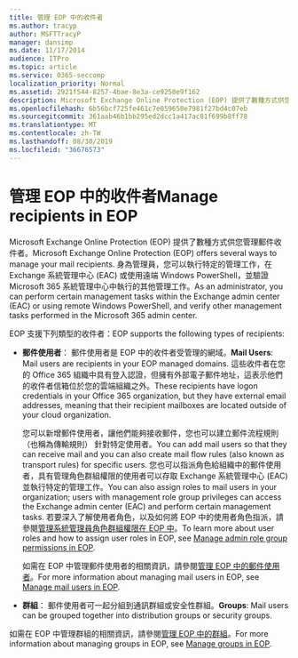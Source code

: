 ```yaml
---
title: 管理 EOP 中的收件者
ms.author: tracyp
author: MSFTTracyP
manager: dansimp
ms.date: 11/17/2014
audience: ITPro
ms.topic: article
ms.service: O365-seccomp
localization_priority: Normal
ms.assetid: 2921f544-8257-4bae-8e3a-ce9250e9f162
description: Microsoft Exchange Online Protection (EOP) 提供了數種方式供您管理郵件收件者。 身為管理員，您可以執行特定的管理工作，在 Exchange 系統管理中心 (EAC) 或使用遠端 Windows PowerShell，並驗證 Microsoft 365 系統管理中心中執行的其他管理工作。
ms.openlocfilehash: 6b56bcf725fe461c7e059658e7981f27bd4c07eb
ms.sourcegitcommit: 361aab46b1bb295ed2dcc1a417ac81f699b8ff78
ms.translationtype: MT
ms.contentlocale: zh-TW
ms.lasthandoff: 08/30/2019
ms.locfileid: "36676573"
---
```

# <a name="manage-recipients-in-eop"></a><span data-ttu-id="6aa7e-104">管理 EOP 中的收件者</span><span class="sxs-lookup"><span data-stu-id="6aa7e-104">Manage recipients in EOP</span></span>

<span data-ttu-id="6aa7e-105">Microsoft Exchange Online Protection (EOP) 提供了數種方式供您管理郵件收件者。</span><span class="sxs-lookup"><span data-stu-id="6aa7e-105">Microsoft Exchange Online Protection (EOP) offers several ways to manage your mail recipients.</span></span> <span data-ttu-id="6aa7e-106">身為管理員，您可以執行特定的管理工作，在 Exchange 系統管理中心 (EAC) 或使用遠端 Windows PowerShell，並驗證 Microsoft 365 系統管理中心中執行的其他管理工作。</span><span class="sxs-lookup"><span data-stu-id="6aa7e-106">As an administrator, you can perform certain management tasks within the Exchange admin center (EAC) or using remote Windows PowerShell, and verify other management tasks performed in the Microsoft 365 admin center.</span></span>
  
<span data-ttu-id="6aa7e-107">EOP 支援下列類型的收件者：</span><span class="sxs-lookup"><span data-stu-id="6aa7e-107">EOP supports the following types of recipients:</span></span>
  
- <span data-ttu-id="6aa7e-108">**郵件使用者**： 郵件使用者是 EOP 中的收件者受管理的網域。</span><span class="sxs-lookup"><span data-stu-id="6aa7e-108">**Mail Users**: Mail users are recipients in your EOP managed domains.</span></span> <span data-ttu-id="6aa7e-109">這些收件者在您的 Office 365 組織中具有登入認證，但擁有外部電子郵件地址，這表示他們的收件者信箱位於您的雲端組織之外。</span><span class="sxs-lookup"><span data-stu-id="6aa7e-109">These recipients have logon credentials in your Office 365 organization, but they have external email addresses, meaning that their recipient mailboxes are located outside of your cloud organization.</span></span>

  <span data-ttu-id="6aa7e-110">您可以新增郵件使用者，讓他們能夠接收郵件，您也可以建立郵件流程規則 （也稱為傳輸規則） 針對特定使用者。</span><span class="sxs-lookup"><span data-stu-id="6aa7e-110">You can add mail users so that they can receive mail and you can also create mail flow rules (also known as transport rules) for specific users.</span></span> <span data-ttu-id="6aa7e-111">您也可以指派角色給組織中的郵件使用者，具有管理角色群組權限的使用者可以存取 Exchange 系統管理中心 (EAC) 並執行特定的管理工作。</span><span class="sxs-lookup"><span data-stu-id="6aa7e-111">You can also assign roles to mail users in your organization; users with management role group privileges can access the Exchange admin center (EAC) and perform certain management tasks.</span></span> <span data-ttu-id="6aa7e-112">若要深入了解使用者角色，以及如何將 EOP 中的使用者角色指派，請參閱[管理系統管理員角色群組權限在 EOP 中](manage-admin-role-group-permissions-in-eop.md)。</span><span class="sxs-lookup"><span data-stu-id="6aa7e-112">To learn more about user roles and how to assign user roles in EOP, see [Manage admin role group permissions in EOP](manage-admin-role-group-permissions-in-eop.md).</span></span>

  <span data-ttu-id="6aa7e-113">如需在 EOP 中管理郵件使用者的相關資訊，請參閱[管理 EOP 中的郵件使用者](manage-mail-users-in-eop.md)。</span><span class="sxs-lookup"><span data-stu-id="6aa7e-113">For more information about managing mail users in EOP, see [Manage mail users in EOP](manage-mail-users-in-eop.md).</span></span>

- <span data-ttu-id="6aa7e-114">**群組**： 郵件使用者可一起分組到通訊群組或安全性群組。</span><span class="sxs-lookup"><span data-stu-id="6aa7e-114">**Groups**: Mail users can be grouped together into distribution groups or security groups.</span></span>

<span data-ttu-id="6aa7e-115">如需在 EOP 中管理群組的相關資訊，請參閱[管理 EOP 中的群組](manage-groups-in-eop.md)。</span><span class="sxs-lookup"><span data-stu-id="6aa7e-115">For more information about managing groups in EOP, see [Manage groups in EOP](manage-groups-in-eop.md).</span></span>
